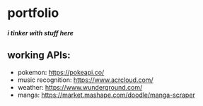 # portfolio
##### i tinker with stuff here

## working APIs:

- pokemon: https://pokeapi.co/ 
- music recognition: https://www.acrcloud.com/
- weather: https://www.wunderground.com/
- manga: https://market.mashape.com/doodle/manga-scraper


